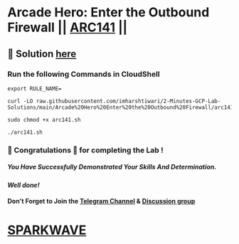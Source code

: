 # Arcade Hero: Enter the Outbound Firewall || [ARC141](https://www.cloudskillsboost.google/focuses/85628?parent=catalog) ||

## 🔑 Solution [here](https://www.youtube.com/@sparkwave.01)

### Run the following Commands in CloudShell

```
export RULE_NAME=
```
```
curl -LO raw.githubusercontent.com/imharshtiwari/2-Minutes-GCP-Lab-Solutions/main/Arcade%20Hero%20Enter%20the%20Outbound%20Firewall/arc141.sh

sudo chmod +x arc141.sh

./arc141.sh
```

### 🐼 Congratulations 🎉 for completing the Lab !

##### *You Have Successfully Demonstrated Your Skills And Determination.*

#### *Well done!*

#### Don't Forget to Join the [Telegram Channel](https://t.me/sparkwave.01) & [Discussion group](https://t.me/sparkwave.01chats)

# [SPARKWAVE](https://www.youtube.com/@sparkwave.01)
